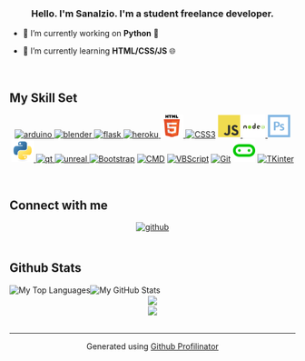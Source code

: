 ### <div align="center">Hello. I'm Sanalzio. I'm a student freelance developer.</div>  
  

- 🔭 I’m currently working on **Python** 🐍  
  

- 🌱 I’m currently learning **HTML/CSS/JS** 🌐  
  

<br/>  


## My Skill Set  
<p align="center"> 
  <a href="https://www.arduino.cc/" target="_blank" rel="noreferrer"> <img src="https://cdn.worldvectorlogo.com/logos/arduino-1.svg" alt="arduino" width="40" height="40"/> </a>
  <a href="https://www.blender.org/" target="_blank" rel="noreferrer"> <img src="https://download.blender.org/branding/community/blender_community_badge_white.svg" alt="blender" width="40" height="40"/> </a>
  <a href="https://flask.palletsprojects.com/" target="_blank" rel="noreferrer"> <img src="https://www.vectorlogo.zone/logos/pocoo_flask/pocoo_flask-icon.svg" alt="flask" width="40" height="40"/> </a>
  <a href="https://heroku.com" target="_blank" rel="noreferrer"> <img src="https://www.vectorlogo.zone/logos/heroku/heroku-icon.svg" alt="heroku" width="40" height="40"/> </a>
  <a href="https://www.w3.org/html/" target="_blank" rel="noreferrer"> <img src="https://raw.githubusercontent.com/devicons/devicon/master/icons/html5/html5-original-wordmark.svg" alt="html5" width="40" height="40"/> </a>
  <a href="https://www.w3schools.com/css/" target="_blank"><img src="https://profilinator.rishav.dev/skills-assets/css3-original-wordmark.svg" alt="CSS3" height="40" /></a>
  <a href="https://developer.mozilla.org/en-US/docs/Web/JavaScript" target="_blank" rel="noreferrer"> <img src="https://raw.githubusercontent.com/devicons/devicon/master/icons/javascript/javascript-original.svg" alt="javascript" width="40" height="40"/> </a>
  <a href="https://nodejs.org" target="_blank" rel="noreferrer"> <img src="https://raw.githubusercontent.com/devicons/devicon/master/icons/nodejs/nodejs-original-wordmark.svg" alt="nodejs" width="40" height="40"/> </a> <a href="https://www.photoshop.com/en" target="_blank" rel="noreferrer"> <img src="https://raw.githubusercontent.com/devicons/devicon/master/icons/photoshop/photoshop-line.svg" alt="photoshop" width="40" height="40"/> </a>
  <a href="https://www.python.org" target="_blank" rel="noreferrer"> <img src="https://raw.githubusercontent.com/devicons/devicon/master/icons/python/python-original.svg" alt="python" width="40" height="40"/> </a>
  <a href="https://www.qt.io/" target="_blank" rel="noreferrer"> <img src="https://upload.wikimedia.org/wikipedia/commons/0/0b/Qt_logo_2016.svg" alt="qt" width="40" height="40"/> </a>
  <a href="https://unrealengine.com/" target="_blank" rel="noreferrer"> <img src="https://raw.githubusercontent.com/kenangundogan/fontisto/036b7eca71aab1bef8e6a0518f7329f13ed62f6b/icons/svg/brand/unreal-engine.svg" alt="unreal" width="40" height="40"/> </a>
  <a href="https://getbootstrap.com/docs/" target="_blank"><img src="https://profilinator.rishav.dev/skills-assets/bootstrap-plain.svg" alt="Bootstrap" height="40" /></a>
  <a href="https://en.wikipedia.org/wiki/Cmd.exe" target="_blank"><img src="https://upload.wikimedia.org/wikipedia/en/e/ef/Command_prompt_icon_%28windows%29.png" alt="CMD" height="40" /></a>
  <a href="https://en.wikipedia.org/wiki/VBScript" target="_blank"><img src="https://upload.wikimedia.org/wikipedia/en/d/d8/VBSccript_file_format_icon.png" alt="VBScript" height="40" /></a>
  <a href="https://github.com/" target="_blank"><img src="https://profilinator.rishav.dev/skills-assets/git-scm-icon.svg" alt="Git" height="40" /></a>
  <a href="https://microbit.org/" target="_blank"><img src="mic.svg" alt="MicroBit" height="40" /></a>
  <a href="https://www.tcl.tk/" target="_blank"><img src="https://www.tcl.tk/images/plume.png" alt="TKinter" height="40" /></a>
</p>

<br/>  


## Connect with me  
<div align="center">
<a href="https://github.com/sanalzio" target="_blank">
<img src=https://img.shields.io/badge/github-%2324292e.svg?&style=for-the-badge&logo=github&logoColor=white alt=github style="margin-bottom: 5px;" />
</a>  
</div>  
  

<br/>  


## Github Stats  
<div align="center">
<img src="https://github-readme-stats.vercel.app/api/top-langs/?username=sanalzio&hide_border=true&bg_color=1e1e2e&text_color=cdd6f4&icon_color=cba6f7&title_color=94e2d5" align="left" alt="My Top Languages" />
<img src="https://github-readme-stats.vercel.app/api?username=sanalzio&show_icons=true&hide_border=true&bg_color=1e1e2e&text_color=cdd6f4&icon_color=cba6f7&title_color=94e2d5" align="left" alt="My GitHub Stats" />
</div>
<br/>
<div align="center">
<img src="https://komarev.com/ghpvc/?username=sanalzio&&style=flat-square" align="center" />
</div>
<div align="center">
            <a href="https://www.buymeacoffee.com/sanalzio" target="_blank" style="display: inline-block;">
                <img
                    src="https://img.shields.io/badge/Donate-Buy%20Me%20A%20Coffee-orange.svg?style=flat-square&logo=buymeacoffee" 
                    align="center"
                />
            </a></div>
<br />

----
<div align="center">Generated using <a href="https://profilinator.rishav.dev/" target="_blank">Github Profilinator</a></div>

